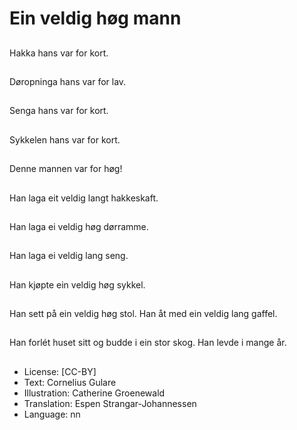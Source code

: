 # Ein veldig høg mann

##
Hakka hans var for kort.

##
Døropninga hans var for lav.

##
Senga hans var for kort.

##
Sykkelen hans var for kort.

##
Denne mannen var for høg!

##
Han laga eit veldig langt hakkeskaft.

##
Han laga ei veldig høg dørramme.

##
Han laga ei veldig lang seng.

##
Han kjøpte ein veldig høg sykkel.

##
Han sett på ein veldig høg stol. Han åt med ein veldig lang gaffel.

##
Han forlét huset sitt og budde i ein stor skog. Han levde i mange år.

##
* License: [CC-BY]
* Text: Cornelius Gulare
* Illustration: Catherine Groenewald
* Translation: Espen Strangar-Johannessen
* Language: nn
